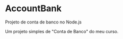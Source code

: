 # AccountBank
Projeto de conta de banco no Node.js

Um projeto simples de "Conta de Banco" do meu curso.
